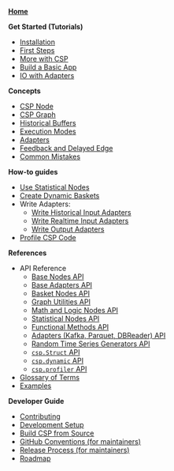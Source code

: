 <!--
This sidebar is displayed on the GitHub Wiki section instead of the default sidebar.
Notes for editors:
- Ensure links don't have the file extensions (i.e., `.md`)
- Do not use colons (':') in page titles, they don't render properly as links in the sidebar
- Use only the filenames in this page (without the filepath and file extension)
-->

**[Home](Home)**

**Get Started (Tutorials)**

- [Installation](Installation)
- [First Steps](First-Steps)
- [More with CSP](More-with-CSP)
- [Build a Basic App](Build-a-Basic-App)
- [IO with Adapters](IO-with-Adapters)

**Concepts**

- [CSP Node](CSP-Node)
- [CSP Graph](CSP-Graph)
- [Historical Buffers](Historical-Buffers)
- [Execution Modes](Execution-Modes)
- [Adapters](Adapters)
- [Feedback and Delayed Edge](Feedback-and-Delayed-Edge)
- [Common Mistakes](Common-Mistakes)

**How-to guides**

- [Use Statistical Nodes](Use-Statistical-Nodes)
- [Create Dynamic Baskets](Create-Dynamic-Baskets)
- Write Adapters:
  - [Write Historical Input Adapters](Write-Historical-Input-Adapters)
  - [Write Realtime Input Adapters](Write-Realtime-Input-Adapters)
  - [Write Output Adapters](Write-Output-Adapters)
- [Profile CSP Code](Profile-CSP-Code)

**References**

- API Reference
  - [Base Nodes API](Base-Nodes-API)
  - [Base Adapters API](Base-Adapters-API)
  - [Basket Nodes API](Basket-Nodes-API)
  - [Graph Utilities API](Graph-Utilities-API)
  - [Math and Logic Nodes API](Math-and-Logic-Nodes-API)
  - [Statistical Nodes API](Statistical-Nodes-API)
  - [Functional Methods API](Functional-Methods-API)
  - [Adapters (Kafka, Parquet, DBReader) API](Input-Output-Adapters-API)
  - [Random Time Series Generators API](Random-Time-Series-Generators-API)
  - [`csp.Struct` API](csp.Struct-API)
  - [`csp.dynamic` API](csp.dynamic-API)
  - [`csp.profiler` API](csp.profiler-API)
- [Glossary of Terms](Glossary)
- [Examples](https://github.com/Point72/csp/tree/main/examples)

**Developer Guide**

- [Contributing](Contribute)
- [Development Setup](Local-Development-Setup)
- [Build CSP from Source](Build-CSP-from-Source)
- [GitHub Conventions (for maintainers)](GitHub-Conventions)
- [Release Process (for maintainers)](Release-Process)
- [Roadmap](Roadmap)
